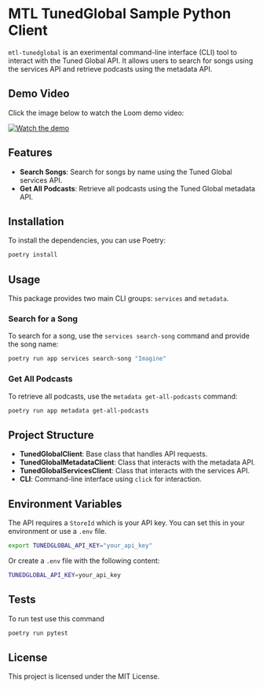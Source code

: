 
# MTL TunedGlobal Sample Python Client

`mtl-tunedglobal` is an exerimental command-line interface (CLI) tool to interact with the Tuned Global API. It allows users to search for songs using the services API and retrieve podcasts using the metadata API.

## Demo Video
Click the image below to watch the Loom demo video:

[![Watch the demo](https://cdn.loom.com/sessions/thumbnails/d5ebc5d16fb545c8b8010daf24ef3a2b-9c07baf3de839fe4-full-play.gif)](https://www.loom.com/embed/d5ebc5d16fb545c8b8010daf24ef3a2b?sid=b74733e6-cdd8-4e29-aefe-58bd1d7dba95)



## Features

- **Search Songs**: Search for songs by name using the Tuned Global services API.
- **Get All Podcasts**: Retrieve all podcasts using the Tuned Global metadata API.


## Installation

To install the dependencies, you can use Poetry:

```bash
poetry install
```

## Usage

This package provides two main CLI groups: `services` and `metadata`.

### Search for a Song

To search for a song, use the `services search-song` command and provide the song name:

```bash
poetry run app services search-song "Imagine"
```

### Get All Podcasts

To retrieve all podcasts, use the `metadata get-all-podcasts` command:

```bash
poetry run app metadata get-all-podcasts
```

## Project Structure

- **TunedGlobalClient**: Base class that handles API requests.
- **TunedGlobalMetadataClient**: Class that interacts with the metadata API.
- **TunedGlobalServicesClient**: Class that interacts with the services API.
- **CLI**: Command-line interface using `click` for interaction.

## Environment Variables

The API requires a `StoreId` which is your API key. You can set this in your environment or use a `.env` file.

```bash
export TUNEDGLOBAL_API_KEY="your_api_key"
```

Or create a `.env` file with the following content:

```bash
TUNEDGLOBAL_API_KEY=your_api_key
```

## Tests

To run test use this command
```bash
poetry run pytest
```

## License

This project is licensed under the MIT License.
